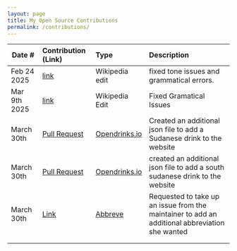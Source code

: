 ```yaml
---
layout: page
title: My Open Source Contributions
permalink: /contributions/
---
```


<!--
Type of the contribution should be "Wikipedia edit", "OpenStreet Map feature", "Documentation", "Course website", "Blog",
"Browser Add-on", etc.

The description should include a brief summary of what you did.

The link should bring us to a public page that shows your contribution. 

Replace the first row with your own contribution. 

-->





| Date #       | Contribution (Link)  | Type  | Description |
|---|:---|:---|:---|
| Feb 24 2025   | [link](https://en.wikipedia.org/wiki/Special:Contributions/Kojanoth)    | Wikipedia edit    |   fixed tone issues and grammatical errors.    |
| Mar 9th 2025   |  [link](https://en.wikipedia.org/wiki/Special:Contributions/Kojanoth)   | Wikipedia Edit    |  Fixed Gramatical Issues    |
|   March 30th  |  [Pull Request](https://github.com/alfg/opendrinks/pull/1435)   |  [Opendrinks.io](https://opendrinks.io/)   |   Created an additional json file to add a Sudanese drink to the website   |
|  March 30th  | [Pull Request](https://github.com/alfg/opendrinks/pull/1436)   | [Opendrinks.io](https://opendrinks.io/)   |  created an additional json file to add a south sudanese drink to the website  |
| March 30th  | [Link](https://github.com/Njong392/Abbreve/issues/514)   |  [Abbreve](https://abbreve.vercel.app/)  |   Requested to take up an issue from the maintainer to add an additional abbreviation she wanted |
|    |    |    |    |
|    |    |    |    |
